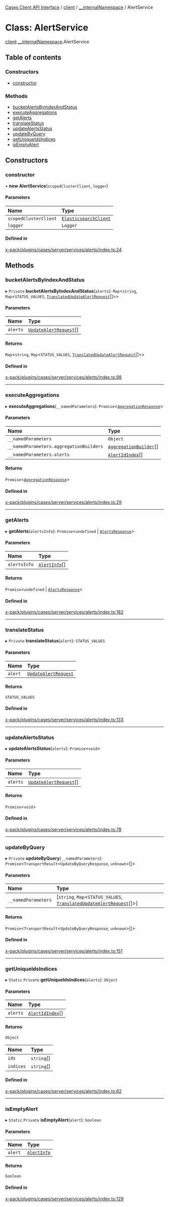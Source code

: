 [Cases Client API Interface](../README.md) / [client](../modules/client.md) / [\_\_internalNamespace](../modules/client.__internalNamespace.md) / AlertService

# Class: AlertService

[client](../modules/client.md).[__internalNamespace](../modules/client.__internalNamespace.md).AlertService

## Table of contents

### Constructors

- [constructor](client.__internalNamespace.AlertService.md#constructor)

### Methods

- [bucketAlertsByIndexAndStatus](client.__internalNamespace.AlertService.md#bucketalertsbyindexandstatus)
- [executeAggregations](client.__internalNamespace.AlertService.md#executeaggregations)
- [getAlerts](client.__internalNamespace.AlertService.md#getalerts)
- [translateStatus](client.__internalNamespace.AlertService.md#translatestatus)
- [updateAlertsStatus](client.__internalNamespace.AlertService.md#updatealertsstatus)
- [updateByQuery](client.__internalNamespace.AlertService.md#updatebyquery)
- [getUniqueIdsIndices](client.__internalNamespace.AlertService.md#getuniqueidsindices)
- [isEmptyAlert](client.__internalNamespace.AlertService.md#isemptyalert)

## Constructors

### constructor

• **new AlertService**(`scopedClusterClient`, `logger`)

#### Parameters

| Name | Type |
| :------ | :------ |
| `scopedClusterClient` | [`ElasticsearchClient`](../modules/client.__internalNamespace.md#elasticsearchclient) |
| `logger` | `Logger` |

#### Defined in

[x-pack/plugins/cases/server/services/alerts/index.ts:24](https://github.com/elastic/kibana/blob/06b0f975f60/x-pack/plugins/cases/server/services/alerts/index.ts#L24)

## Methods

### bucketAlertsByIndexAndStatus

▸ `Private` **bucketAlertsByIndexAndStatus**(`alerts`): `Map`<`string`, `Map`<`STATUS_VALUES`, [`TranslatedUpdateAlertRequest`](../interfaces/client.__internalNamespace.TranslatedUpdateAlertRequest.md)[]\>\>

#### Parameters

| Name | Type |
| :------ | :------ |
| `alerts` | [`UpdateAlertRequest`](../interfaces/client.__internalNamespace.UpdateAlertRequest.md)[] |

#### Returns

`Map`<`string`, `Map`<`STATUS_VALUES`, [`TranslatedUpdateAlertRequest`](../interfaces/client.__internalNamespace.TranslatedUpdateAlertRequest.md)[]\>\>

#### Defined in

[x-pack/plugins/cases/server/services/alerts/index.ts:98](https://github.com/elastic/kibana/blob/06b0f975f60/x-pack/plugins/cases/server/services/alerts/index.ts#L98)

___

### executeAggregations

▸ **executeAggregations**(`__namedParameters`): `Promise`<[`AggregationResponse`](../modules/client.__internalNamespace.md#aggregationresponse)\>

#### Parameters

| Name | Type |
| :------ | :------ |
| `__namedParameters` | `Object` |
| `__namedParameters.aggregationBuilders` | [`AggregationBuilder`](../interfaces/client.__internalNamespace.AggregationBuilder.md)[] |
| `__namedParameters.alerts` | [`AlertIdIndex`](../interfaces/client.__internalNamespace.AlertIdIndex.md)[] |

#### Returns

`Promise`<[`AggregationResponse`](../modules/client.__internalNamespace.md#aggregationresponse)\>

#### Defined in

[x-pack/plugins/cases/server/services/alerts/index.ts:29](https://github.com/elastic/kibana/blob/06b0f975f60/x-pack/plugins/cases/server/services/alerts/index.ts#L29)

___

### getAlerts

▸ **getAlerts**(`alertsInfo`): `Promise`<`undefined` \| [`AlertsResponse`](../interfaces/client.__internalNamespace.AlertsResponse.md)\>

#### Parameters

| Name | Type |
| :------ | :------ |
| `alertsInfo` | [`AlertInfo`](../interfaces/client.__internalNamespace.AlertInfo.md)[] |

#### Returns

`Promise`<`undefined` \| [`AlertsResponse`](../interfaces/client.__internalNamespace.AlertsResponse.md)\>

#### Defined in

[x-pack/plugins/cases/server/services/alerts/index.ts:182](https://github.com/elastic/kibana/blob/06b0f975f60/x-pack/plugins/cases/server/services/alerts/index.ts#L182)

___

### translateStatus

▸ `Private` **translateStatus**(`alert`): `STATUS_VALUES`

#### Parameters

| Name | Type |
| :------ | :------ |
| `alert` | [`UpdateAlertRequest`](../interfaces/client.__internalNamespace.UpdateAlertRequest.md) |

#### Returns

`STATUS_VALUES`

#### Defined in

[x-pack/plugins/cases/server/services/alerts/index.ts:133](https://github.com/elastic/kibana/blob/06b0f975f60/x-pack/plugins/cases/server/services/alerts/index.ts#L133)

___

### updateAlertsStatus

▸ **updateAlertsStatus**(`alerts`): `Promise`<`void`\>

#### Parameters

| Name | Type |
| :------ | :------ |
| `alerts` | [`UpdateAlertRequest`](../interfaces/client.__internalNamespace.UpdateAlertRequest.md)[] |

#### Returns

`Promise`<`void`\>

#### Defined in

[x-pack/plugins/cases/server/services/alerts/index.ts:78](https://github.com/elastic/kibana/blob/06b0f975f60/x-pack/plugins/cases/server/services/alerts/index.ts#L78)

___

### updateByQuery

▸ `Private` **updateByQuery**(`__namedParameters`): `Promise`<`TransportResult`<`UpdateByQueryResponse`, `unknown`\>[]\>

#### Parameters

| Name | Type |
| :------ | :------ |
| `__namedParameters` | [`string`, `Map`<`STATUS_VALUES`, [`TranslatedUpdateAlertRequest`](../interfaces/client.__internalNamespace.TranslatedUpdateAlertRequest.md)[]\>] |

#### Returns

`Promise`<`TransportResult`<`UpdateByQueryResponse`, `unknown`\>[]\>

#### Defined in

[x-pack/plugins/cases/server/services/alerts/index.ts:151](https://github.com/elastic/kibana/blob/06b0f975f60/x-pack/plugins/cases/server/services/alerts/index.ts#L151)

___

### getUniqueIdsIndices

▸ `Static` `Private` **getUniqueIdsIndices**(`alerts`): `Object`

#### Parameters

| Name | Type |
| :------ | :------ |
| `alerts` | [`AlertIdIndex`](../interfaces/client.__internalNamespace.AlertIdIndex.md)[] |

#### Returns

`Object`

| Name | Type |
| :------ | :------ |
| `ids` | `string`[] |
| `indices` | `string`[] |

#### Defined in

[x-pack/plugins/cases/server/services/alerts/index.ts:62](https://github.com/elastic/kibana/blob/06b0f975f60/x-pack/plugins/cases/server/services/alerts/index.ts#L62)

___

### isEmptyAlert

▸ `Static` `Private` **isEmptyAlert**(`alert`): `boolean`

#### Parameters

| Name | Type |
| :------ | :------ |
| `alert` | [`AlertInfo`](../interfaces/client.__internalNamespace.AlertInfo.md) |

#### Returns

`boolean`

#### Defined in

[x-pack/plugins/cases/server/services/alerts/index.ts:129](https://github.com/elastic/kibana/blob/06b0f975f60/x-pack/plugins/cases/server/services/alerts/index.ts#L129)
